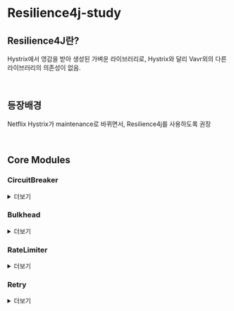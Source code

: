 # Resilience4j-study

## Resilience4J란?  
Hystrix에서 영감을 받아 생성된 가벼운 라이브러리로, Hystrix와 달리 Vavr외의 다른 라이브러리의 의존성이 없음.

<br>

## 등장배경  
Netflix Hystrix가 maintenance로 바뀌면서, Resilience4j를 사용하도록 권장

<br>

## Core Modules

### CircuitBreaker
<details>
<summary>더보기</summary>
<div markdown="1">
 
  * 3가지의 정상 상태(CLOSED, OPEN, HALF_OPEN)와 특수 상태(DISABLED, FORCED_OPEN)로 구성된 유한 상태 머신(finite state machine)로 구현 됨  
  * sliding window를 사용하여 호출 결과를 집계 및 저장
  * count-based 과 time-based, 두 종류의 sliding window가 존재 <br><br>

     <b> sliding window란? </b>  
     * count-based sliding window  
        - 마지막 N번 호출 결과를 집계  
        - N개의 원형 배열로 구현 됨  
        - size=10 이면 measurements도 항상 10  
        - N개의 요청을 저장하고 aggregation 함  
        - total aggregation은 새로운 결과가 기록되면 가장 오래된 measurement이 제거되며, 업데이트 됨  
        - 스냅샷 검색시간 O(1)  
        - 메모리 소비는 O(N) 
        
    * time-based sliding window
        - 마지막 N초 호출 결과를 집계  
        - N개의 부분 집합(버킷) 원형 배열로 구현 됨  
        - size-10 이면 partial aggregation(bucket)도 항상 10  
        - head bucket 은 현재 초의 호출 결과에 대한 aggregation 저장  
        - 나머지 bucket은 나머지 초의 호출 결과에 대한 aggregation 저장  
        - total aggregation은 새로운 결과가 기록되면 가장 오래된 bucket이 제거되며, 업데이트 됨  
        - 스냅샷 검색시간 O(1)
        - 메모리 소비는 O(N)
    <br><br>
    
     <b> Failure rate and slow call rate threshold (실패율과 느린 호출률의 임계치)</b>  
     * CircuitBreaker의 상태는 실패율 또는 느린 호출률이 임계치와 같거나 그 이상일 때, OPEN 으로 변할 것
     * 기본적으로 모든 Exception은 실패로 집계
     * 실패율에 집계할 Exception을 정의할 수 있음
     * 실패/성공으로 집계하지 않는 Exception도 정의할 수 있음
     * 최소 호출수를 정의해야 실패율과 느린 호출률이 계산 됨
     * Circuit이 OPEN되면 CallNotPermittedException 발생하며, 호출을 거부
     * DISABLED, FORCED_OPEN 싱태에서는 Circuit Breaker events 가 발생하지 않으며, Metrics이 기록되지 않음  <br><br>
     
 * Circuit Breaker는 Thread Safe 함
     * Circuit Breaker 상태는 AtomicReference에 저장 됨  
     * atomic operations을 사용하여 상태를 업데이트 함
     * Sliding Window로 부터 snapshot을 읽거나 호출을 기록하는 것은 동기화 됨   
        --> 함수 호출을 동기화 하는 것은 아님
     * 오직 하나의 thread만 상태 및 sliding window를 update 할 수 있음
     * sliding window size = 15 라 해서, 15개의 호출만 동시 실행되는 것은 아님  
     * concurrent threads 수를 제한하고자할 시, Bulkhead 사용
     
 * CircuitBreakerRegistry  
     * Thread safe와 atomicity guarantee를 제공하는 ConcurrentHashMap의 기반 in memory CircuitBreakerRegistry가 제공 됨  
     * CircuitBreaker instance를 관리함(create and retrieve)
     
 * CircuitBreakerConfig  
     * CircuitBreakerConfig builder를 사용하여 custom한 global configration을 할 수 있음
     * | property | default | description |  
       |----------|---------------|-------------------|
       | failureRateThreshold | 50 | 실패율 임계치(%) |
       | slowCallRateThreshold | 100 | 느린 호출률 (%) <br> 100보다 크면 circuit open |
       | slowCallDurationThreshold | 60000 | 느린 호출로 판단하는 초 [ms] <br> slowCallRate를 증가 시킴 |
       | permittedNumberOfCallsInHalfOpenState | 10 | HalfOpenState 상태에서 허용되는 호출 수 |
       | slidingWindowType | COUNT_BASED | sliding window type <br> COUNT_BASED or TIME_BASED |
       | slidingWindowSize | 100 | 에러율을 계산하기 위한 최소 호출 수 | 
       | waitDurationInOpenState | 60000 | OPEN 에서 HALF OPEN으로 가기 전 CircuitBreaker의 대기 시간 |
       | automaticTransitionFromOpenToHalfOpenEnabled | false | true일 경우, waitDurationInOpenState 시간 이후 자동으로 OPEN에서 HALF OPEN으로 transition 됨 |
       | recordExceptions | empty | 실패로 기록할 Exception list |
       | ignoreExceptions | empty | 실패/성공으로 기록하지 않을 Exception list <br> recordExceptions에 있는 Exception일지라도 기록하지 않음 |


</div>
</details> 

### Bulkhead
<details>
<summary>더보기</summary>
<div markdown="1">  
  
  * 동시 실행(concurrent execution) 수를 제한할 수 있는 bulkhead pattern의 2가지 구현체를 제공  
       * SemaphoreBulkhead  
          - Semaphores 기반  
          - 다양한 Threading과 I/O model에서 잘 작동함  
          - "shadow" thread pool 옵션을 제공하지 않음  
          - correct thread pool size를 보장하는 것은 client의 책임 
            
       * FixedThreadPoolBulkhead 
          - bounded queue와 fixed thread pool 사용
  
  * BulkheadRegistry
      * in memory BulkheadRegistry 와 ThreadPoolBulkheadRegistry 제공
      * ThreadPoolBulkheadRegistry은 Bulkhead instance를 관리(create and retrieve)하는데 사용할 수 있음
 
  * BulkheadConfig
      * BulkheadConfig builder를 사용하여 custom한 global configration을 할 수 있음
      * | property | default | description |  
        |----------|---------------|-------------------|
        | maxConcurrentCalls | 25 | bulkhead에 의해 허용되는 최대 병렬 실행(parallel executions)량 |
        | maxWaitDuration | 0 | bulkhead가 가득찼을 때, 진입하고자 하는 Thread를 차단해야하는 최대 시간 |
        
  * ThreadPoolBulkheadConfig
      * ThreadPoolBulkheadConfig builder를 사용하여 custom한 global configration을 할 수 있음
      * | property | default | description |  
        |----------|---------------|-------------------|
        | maxThreadPoolSize | Runtime.getRuntime().availableProcessors() | Max thread pool size |
        | coreThreadPoolSize | Runtime.getRuntime().availableProcessors() - 1 | Core thread pool size | 
        | queueCapacity | 100 | Capacity of the queue |
        | keepAliveDuration | 20 | Thread가 Core수 보다 많을 때, idle thread가 종료되기 전 새 task를 기다리는 최대 시간[ms] |
                    
</div>
</details>

### RateLimiter  
<details>  
<summary>더보기</summary>      
<div markdown="1">  
  
  * 서비스의 고가용성 및 안정성을 수립하고 확장 가능한 API를 준비하기 위한 필수 기술  
  
  * 초과 요청에 대해서 거절하거나 나중에 실행하기 위한 Queue 생성, 또는 앞의 두가지 방식을 결합하여 사용 가능  
  
  * RateLimiter의 구현체
      * AtomicRateLimiter (AtomicReference 통해 state를 관리, Default)
      * SemaphoreBasedRateLimiter <br><br>
      * limitRefreshPeriod 후에 permissions refresh 하는 스케쥴러 포함
      * AtomicRateLimiter 구현체의 경우 RateLimiter가 사용되지 않는 경우 refresh를 skip 할 수 있도록 최적화 되어 있음
  
  * AtomicRateLimiter.State는 완전히 변경할 수 없음  
      * activeCycle - 마지막 호출에서 사용된 Cycle number  
      * activePermissions - 마지막 호출 후 사용 가능한 permission 수 (Can be negative if some permissions were reserved)  
      * nanosToWait - 마지막 호출에 대한 permission을 기다리는 nanoseconds 수
      
  * SemaphoreBasedRateLimiter
      * Semaphores 사용
    
  * RateLimiterRegistry
      * RateLimiterRegistry RateLimite instance를 관리(create and retrieve)하는데 사용할 수 있음
      
  * RateLimiterConfig 
      * RateLimiterConfig builder를 사용하여 custom한 global configration을 할 수 있음
      * | property | default | description |  
        |----------|---------------|-------------------| 
        | timeoutDuration | 5 | thread가 permission을 기다리는 대기 시간[s] |
        | limitRefreshPeriod | 500 | limit refresh 기간이 지나면 rate limiter는 permission count를 limitForPeriod 값으로 재설정[ns] |
        | limitForPeriod | 50 | 한번의 limit refresh 기간 동안 사용 가능 한 permission 수 |
        
  * Runtime 시점에 rate limiter params을 변경하기 위해, changeTimeoutDuration와 changeLimitForPeriod를 사용 가능함
      * 현재 대기하고 있는 Thread 또는 현재 period permissions에 영향을 미치지 않음
      

</div>
</details>

### Retry

<details>  
<summary>더보기</summary>      
<div markdown="1">        



</div>
</details>
